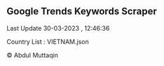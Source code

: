 

## Google Trends Keywords Scraper 
 
Last Update 30-03-2023 , 12:46:36

Country List :
VIETNAM.json



© Abdul Muttaqin 
